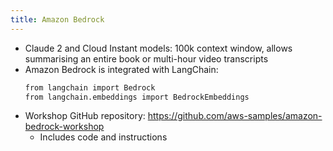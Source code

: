 ```yaml
---
title: Amazon Bedrock
---
```


- Claude 2 and Cloud Instant models: 100k context window, allows summarising an entire book or multi-hour video transcripts
- Amazon Bedrock is integrated with LangChain:
    ```bash
    from langchain import Bedrock
    from langchain.embeddings import BedrockEmbeddings
    ```
- Workshop GitHub repository: https://github.com/aws-samples/amazon-bedrock-workshop
  - Includes code and instructions
